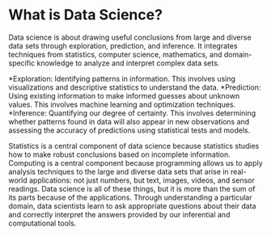 What is Data Science?
====================

Data science is about drawing useful conclusions from large and diverse data sets through exploration, prediction, and inference. It integrates techniques from statistics, computer science, mathematics, and domain-specific knowledge to analyze and interpret complex data sets.


*Exploration: Identifying patterns in information. This involves using visualizations and descriptive statistics to understand the data.
*Prediction: Using existing information to make informed guesses about unknown values. This involves machine learning and optimization techniques.
*Inference: Quantifying our degree of certainty. This involves determining whether patterns found in data will also appear in new observations and assessing the accuracy of predictions using statistical tests and models.



Statistics is a central component of data science because statistics
studies how to make robust conclusions based on incomplete information. Computing
is a central component because programming allows us to apply analysis
techniques to the large and diverse data sets that arise in real-world
applications: not just numbers, but text, images, videos, and sensor readings.
Data science is all of these things, but it is more than the sum of its parts
because of the applications. Through understanding a particular domain, data
scientists learn to ask appropriate questions about their data and correctly
interpret the answers provided by our inferential and computational tools.

